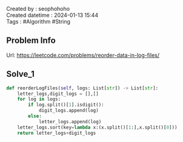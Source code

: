 Created by : seophohoho  
Created datetime : 2024-01-13 15:44  
Tags : #Algorithm #String 
## Problem Info
Url: https://leetcode.com/problems/reorder-data-in-log-files/
## Solve_1
```python
def reorderLogFiles(self, logs: List[str]) -> List[str]:
	letter_logs,digit_logs = [],[]
	for log in logs:
		if log.split()[1].isdigit():
			digit_logs.append(log)
		else:
			letter_logs.append(log)
	letter_logs.sort(key=lambda x:(x.split()[1:],x.split()[0]))
	return letter_logs+digit_logs
```


